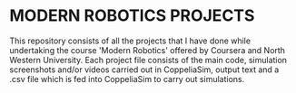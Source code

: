 # MODERN ROBOTICS PROJECTS
This repository consists of all the projects that I have done while undertaking the course 'Modern Robotics' offered by Coursera and North Western University.
Each project file consists of the main code, simulation screenshots and/or videos carried out in CoppeliaSim, output text and a .csv file which is fed into CoppeliaSim to carry out simulations.
